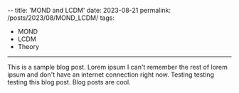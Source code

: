 --
title: 'MOND and LCDM'
date: 2023-08-21
permalink: /posts/2023/08/MOND_LCDM/
tags:
  - MOND
  - LCDM
  - Theory
---

This is a sample blog post. Lorem ipsum I can't remember the rest of lorem ipsum and don't have an internet connection right now. Testing testing testing this blog post. Blog posts are cool.

